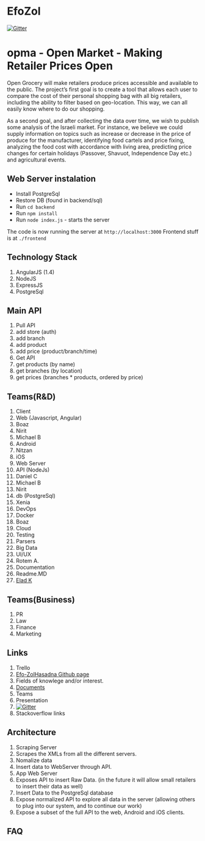 # EfoZol

[![Gitter](https://badges.gitter.im/Join%20Chat.svg)](https://gitter.im/EladRK/EfoZol?utm_source=badge&utm_medium=badge&utm_campaign=pr-badge&utm_content=badge)

# opma - Open Market - Making Retailer Prices Open
Open Grocery will make retailers produce prices accessible and available to the public. 
The project’s first goal is to create a tool that allows each user to compare the cost of their personal shopping bag with all big retailers, including the ability to filter based on geo-location. This way, we can all easily know where to do our shopping.

As a second goal, and after collecting the data over time, we wish to publish some analysis of the Israeli market. For instance, we believe we could supply information on topics such as increase or decrease in the price of produce for the manufacturer, identifying food cartels and price fixing, analyzing the food cost with accordance with living area, predicting price changes for certain holidays (Passover, Shavuot, Independence Day etc.) and agricultural events.

## Web Server instalation 

 - Install PostgreSql
 - Restore DB (found in backend/sql)
 - Run `cd backend`
 - Run `npm install`
 - Run `node index.js` - starts the server
 
The code is now running the server at `http://localhost:3000`
Frontend stuff is at `./frontend`

## Technology Stack
1. AngularJS (1.4)
2. NodeJS
3. ExpressJS
4. PostgreSql


## Main API
1. Pull API
 1. add store (auth)
 2. add branch
 3. add product
 4. add price (product/branch/time)
2. Get API
 1. get products (by name)
 2. get branches (by location)
 3. get prices (branches * products, ordered by price)
		
## Teams(R&D) 
1. Client
 1. Web (Javascript, Angular)
  1. Boaz
  2. Nirit
  3. Michael B
 2. Android
  1. Nitzan
 3. iOS
2. Web Server 
 1. API (NodeJs) 
  1. Daniel C
  2. Michael B
  3. Nirit 
 2. db (PostgreSql)
  1. Xenia
3. DevOps 
 1. Docker
  2. Boaz
 1. Cloud
 2. Testing
4. Parsers
5. Big Data
6. UI/UX
 1. Rotem A.
7. Documentation
 1. Readme.MD 
  1. [Elad K](https://github.com/eladrk)
 
## Teams(Business)	
1. PR
2. Law
3. Finance
4. Marketing
	

## Links
1. Trello
2. [Efo-ZolHasadna Github page](https://github.com/Eifo-Zol-Hasadna)
3. Fields of knowlege and/or interest.
4. [Documents](https://github.com/Eifo-Zol-Hasadna/docs)
 1. Teams
 2. Presentation
5. [![Gitter](https://badges.gitter.im/Join%20Chat.svg)](https://gitter.im/EladRK/EfoZol?utm_source=badge&utm_medium=badge&utm_campaign=pr-badge&utm_content=badge)
6. Stackoverflow links

## Architecture
1. Scraping Server
 1. Scrapes the XMLs from all the different servers.
 2. Nomalize data
 3. Insert data to WebServer through API.
2. App Web Server
 1. Exposes API to insert Raw Data. (in the future it will allow small retailers to insert their data as well)
 2. Insert Data to the PostgreSql database
 3. Expose normalized API to explore all data in the server (allowing others to plug into our system, and to continue our work)
 4. Expose a subset of the full API to the web, Android and iOS clients.


## FAQ

